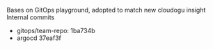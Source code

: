 Bases on GitOps playground, adopted to match new cloudogu insight
Internal commits
* gitops/team-repo: 1ba734b
* argocd 37eaf3f